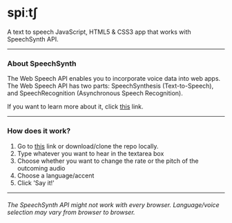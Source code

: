 # **spiːtʃ**

A text to speech JavaScript, HTML5 & CSS3 app that works with SpeechSynth API.

---

### About SpeechSynth

The Web Speech API enables you to incorporate voice data into web apps. The Web Speech API has two parts: SpeechSynthesis (Text-to-Speech), and SpeechRecognition (Asynchronous Speech Recognition).

If you want to learn more about it, click [this](https://developer.mozilla.org/en-US/docs/Web/API/Web_Speech_API "SpeechSynthesis docs") link.

---

### How does it work?

1. Go to [this](https://juanbedon.github.io/textToSpeech/ "spiːtʃ") link or download/clone the repo locally.
2. Type whatever you want to hear in the textarea box
3. Choose whether you want to change the rate or the pitch of the outcoming audio
4. Choose a language/accent
5. Click 'Say it!'

---

###### *The SpeechSynth API might not work with every browser. Language/voice selection may vary from browser to browser.*
